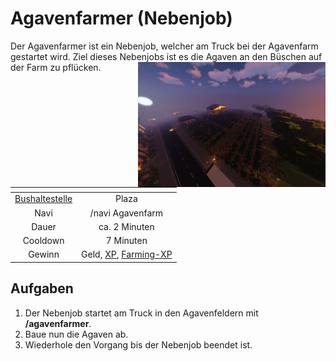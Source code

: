 # Agavenfarmer (Nebenjob)
Der Agavenfarmer ist ein Nebenjob, welcher am Truck bei der Agavenfarm gestartet wird. Ziel dieses Nebenjobs ist es die Agaven an den Büschen auf der Farm zu pflücken. <img align="right" width="300" eight="150" src="../../../assets/image/nebenjobs/Agavenfarm.png">


| <!-- --> | <!-- --> |
| :-: | :-: |
| [Bushaltestelle](../../pages/öpnv/bus.md) | Plaza |
| Navi | /navi Agavenfarm |
| Dauer | ca. 2 Minuten |
| Cooldown | 7 Minuten |
| Gewinn | Geld, [XP](../../pages/allgemein/level.md), [Farming-XP](../../pages/skills/farming.md) |


## Aufgaben

1. Der Nebenjob startet am Truck in den Agavenfeldern mit **/agavenfarmer**.
2. Baue nun die Agaven ab.
3. Wiederhole den Vorgang bis der Nebenjob beendet ist.
